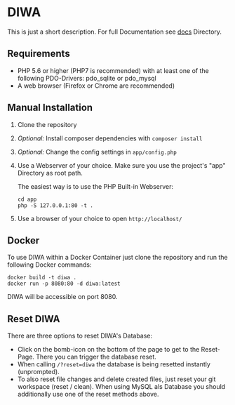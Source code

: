 DIWA
====
This is just a short description. For full Documentation see [docs](docs) Directory.

## Requirements
* PHP 5.6 or higher (PHP7 is recommended) with at least one of the following PDO-Drivers: pdo_sqlite or pdo_mysql
* A web browser (Firefox or Chrome are recommended)

## Manual Installation

1. Clone the repository

2. *Optional:* Install composer dependencies with `composer install`

3. *Optional:* Change the config settings in `app/config.php` 

4. Use a Webserver of your choice. Make sure you use the project's "app" Directory as root path.

   The easiest way is to use the PHP Built-in Webserver:

       cd app
       php -S 127.0.0.1:80 -t .
       
5. Use a browser of your choice to open `http://localhost/`

## Docker
To use DIWA within a Docker Container just clone the repository and run the following Docker
commands:

    docker build -t diwa .
    docker run -p 8080:80 -d diwa:latest

DIWA will be accessible on port 8080.

## Reset DIWA
There are three options to reset DIWA's Database:

* Click on the bomb-icon on the bottom of the page to get to the Reset-Page. There you can trigger
  the database reset.
* When calling `/?reset=diwa` the database is being resetted instantly (unprompted).
* To also reset file changes and delete created files, just reset your git workspace (reset / clean).
  When using MySQL als Database you should additionally use one of the reset methods above.